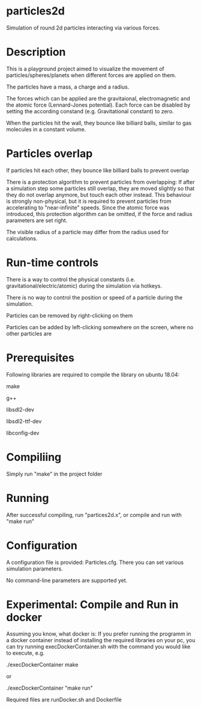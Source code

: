 # particles2d
Simulation of round 2d particles interacting via various forces.

# Description
This is a playground project aimed to visualize the movement of particles/spheres/planets when different forces are applied on them.

The particles have a mass, a charge and a radius.

The forces which can be applied are the gravitaional, electromagnetic and the atomic force (Lennard-Jones potential).
Each force can be disabled by setting the according constand (e.g. Gravitational constant) to zero.

When the particles hit the wall, they bounce like billiard balls, similar to gas molecules in a constant volume.

# Particles overlap
If particles hit each other, they bounce like billiard balls to prevent overlap

There is a protection algorithm to prevent particles from overlapping:
If after a simulation step some particles still overlap, they are moved slightly so that they do not overlap anymore, but touch each other instead.
This behaviour is strongly non-physical, but it is required to prevent particles from accelerating to "near-infinite" speeds.
Since the atomic force was introduced, this protection algorithm can be omitted, if the force and radius parameters are set right.

The visible radius of a particle may differ from the radius used for calculations.


# Run-time controls
There is a way to control the physical constants (i.e. gravitational/electric/atomic) during the simulation via hotkeys.

There is no way to control the position or speed of a particle during the simulation.

Particles can be removed by right-clicking on them

Particles can be added by left-clicking somewhere on the screen, where no other particles are


# Prerequisites
Following libraries are required to compile the library on ubuntu 18.04:

make

g++

libsdl2-dev

libsdl2-ttf-dev 

libconfig-dev

# Compiliing
Simply run "make" in the project folder


# Running
After successful compiling, run "partices2d.x", or compile and run with "make run"


# Configuration
A configuration file is provided: Particles.cfg. 
There you can set various simulation parameters.

No command-line parameters are supported yet.


# Experimental: Compile and Run in docker
Assuming you know, what docker is:
If you prefer running the programm in a docker container instead of installing the required libraries on your pc, 
you can try running execDockerContainer.sh with the command you would like to execute, e.g.

./execDockerContainer make

or

./execDockerContainer "make run"


Required files are runDocker.sh and Dockerfile
